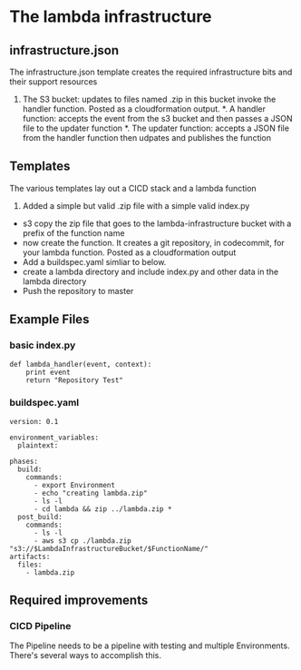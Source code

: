 # The lambda infrastructure
## infrastructure.json
The infrastructure.json template creates the required infrastructure bits and their support resources
1. The S3 bucket: updates to files named .zip in this bucket invoke the handler function. Posted as a cloudformation output.
*. A handler function: accepts the event from the s3 bucket and then passes a JSON file to the updater function
*. The updater function: accepts a JSON file from the handler function then udpates and publishes the function
## Templates
The various templates lay out a CICD stack and a lambda function
1. Added a simple but valid .zip file with a simple valid index.py
* s3 copy the zip file that goes to the lambda-infrastructure bucket with a prefix of the function name
* now create the function. It creates a git repository, in codecommit, for your lambda function. Posted as a cloudformation output
* Add a buildspec.yaml simliar to below.
* create a lambda directory and include index.py and other data in the lambda directory
* Push the repository to master

## Example Files
### basic index.py
```
def lambda_handler(event, context):
    print event
    return "Repository Test"
```
### buildspec.yaml
```
version: 0.1

environment_variables:
  plaintext:
            
phases:
  build:
    commands:
      - export Environment
      - echo "creating lambda.zip"
      - ls -l
      - cd lambda && zip ../lambda.zip *
  post_build:
    commands:
      - ls -l 
      - aws s3 cp ./lambda.zip "s3://$LambdaInfrastructureBucket/$FunctionName/"
artifacts:
  files:
    - lambda.zip
```
## Required improvements
### CICD Pipeline
The Pipeline needs to be a pipeline with testing and multiple Environments. There's several ways to accomplish this.
